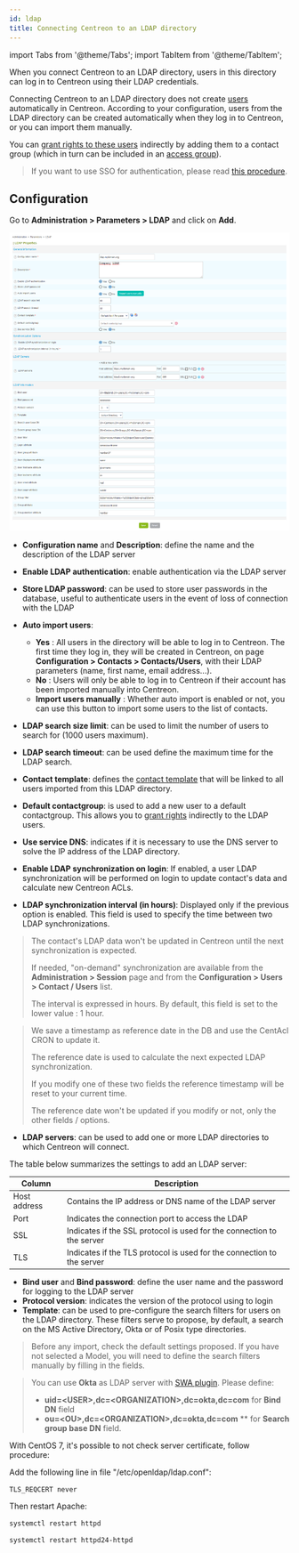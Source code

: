 ```yaml
---
id: ldap
title: Connecting Centreon to an LDAP directory
---
```

import Tabs from '@theme/Tabs';
import TabItem from '@theme/TabItem';


When you connect Centreon to an LDAP directory, users in this directory can log in to Centreon using their LDAP credentials.

Connecting Centreon to an LDAP directory does not create [users](../../monitoring/basic-objects/contacts.md) automatically in Centreon. According to your configuration, users from the LDAP directory can be created automatically when they log in to Centreon, or you can import them manually.

You can [grant rights to these users](../access-control-lists.md) indirectly by adding them to a contact group (which in turn can be included in an [access group](../access-control-lists.md#creating-an-access-group)).

> If you want to use SSO for authentication, please read
> [this procedure](../../connect/sso.md).

## Configuration

Go to **Administration > Parameters > LDAP** and click on **Add**.

![image](../../assets/administration/parameters-ldap-add.png)

- **Configuration name** and **Description**: define the name and the
description of the LDAP server
- **Enable LDAP authentication**: enable authentication via the
LDAP server
- **Store LDAP password**: can be used to store user passwords in the
database, useful to authenticate users in the event of loss of connection
with the LDAP
- **Auto import users**:
    - **Yes** : All users in the directory will be able to log in to Centreon. The first time they log in, they will be created in Centreon, on page **Configuration > Contacts > Contacts/Users**, with their LDAP parameters (name, first name, email address...).
    - **No** : Users will only be able to log in to Centreon if their account has been imported manually into Centreon.
    - **Import users manually** : Whether auto import is enabled or not, you can use this button to import some users to the list of contacts.

- **LDAP search size limit**: can be used to limit the number of users to search for (1000 users maximum).
- **LDAP search timeout**: can be used define the maximum time for the
LDAP search.
- **Contact template**: defines the [contact template](../../monitoring/basic-objects/contacts-templates.md) that will be linked
to all users imported from this LDAP directory.
- **Default contactgroup**: is used to add a new user to
a default contactgroup. This allows you to [grant rights](../access-control-lists.md) indirectly to the LDAP users.
- **Use service DNS**: indicates if it is necessary to use the DNS server
to solve the IP address of the LDAP directory.
- **Enable LDAP synchronization on login**: If enabled, a user LDAP
synchronization will be performed on login to update contact's data and
calculate new Centreon ACLs.
- **LDAP synchronization interval (in hours)**: Displayed only if the previous
option is enabled. This field is used to specify the time between two LDAP
synchronizations.

> The contact's LDAP data won't be updated in Centreon until the next
> synchronization is expected.
>
> If needed, "on-demand" synchronization are
> available from the **Administration > Session** page and from the
> **Configuration > Users > Contact / Users** list.
>
> The interval is expressed in hours. By default, this field is set to the lower
> value : 1 hour.

> We save a timestamp as reference date in the DB and use the CentAcl CRON to
> update it.
>
> The reference date is used to calculate the next expected LDAP synchronization.
>
> If you modify one of these two fields the reference timestamp will be reset to
> your current time.
>
> The reference date won't be updated if you modify or not, only the other fields
> / options.

- **LDAP servers**: can be used to add one or more LDAP directories to
which Centreon will connect.

The table below summarizes the settings to add an LDAP server:

| Column       | Description                                                            |
| ------------ | ---------------------------------------------------------------------- |
| Host address | Contains the IP address or DNS name of the LDAP server                 |
| Port         | Indicates the connection port to access the LDAP                       |
| SSL          | Indicates if the SSL protocol is used for the connection to the server |
| TLS          | Indicates if the TLS protocol is used for the connection to the server |

- **Bind user** and **Bind password**: define the user name and the
password for logging to the LDAP server
- **Protocol version**: indicates the version of the protocol using to
login
- **Template**: can be used to pre-configure the search filters for users
on the LDAP directory. These filters serve to propose, by default, a search
on the MS Active Directory, Okta or of Posix type directories.

> Before any import, check the default settings proposed. If you have not selected
> a Model, you will need to define the search filters manually by filling in the
> fields.

> You can use **Okta** as LDAP server with [SWA
> plugin](https://help.okta.com/en/prod/Content/Topics/Apps/Apps_Configure_Template_App.htm).
> Please define:
>
> - **uid=\<USER\>,dc=\<ORGANIZATION\>,dc=okta,dc=com** for **Bind DN** field
> - **ou=\<OU\>,dc=\<ORGANIZATION\>,dc=okta,dc=com** \*\* for **Search group
> base DN** field.

With CentOS 7, it's possible to not check server certificate, follow procedure:

Add the following line in file "/etc/openldap/ldap.conf":

```shell
TLS_REQCERT never
```

Then restart Apache:

<Tabs groupId="sync">
<TabItem value="Alma/ RHEL / Oracle Linux 8" label="Alma/ RHEL / Oracle Linux 8">

```shell
systemctl restart httpd
```

</TabItem>
<TabItem value="CentOS 7" label="CentOS 7">

```shell
systemctl restart httpd24-httpd
```

</TabItem>
</Tabs>
